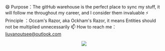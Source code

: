 😄 Purpose：The gitHub warehouse is the perfect place to sync my stuff, it will follow me throughout my career, and I consider them invaluable
⚡ Principle ：Occam's Razor, aka Ockham's Razor, it means Entities should not be multiplied unnecessarily
📫 How to reach me：liuyanoutsee@outlook.com

<div align="center"> <img src="https://activity-graph.herokuapp.com/graph?username=lyflexi&theme=xcode" /> </div>



<!--
**lyflexi/lyflexi** is a ✨ _special_ ✨ repository because its `README.md` (this file) appears on your GitHub profile.

Here are some ideas to get you started:

- 🔭 I’m currently working on ...
- 🌱 I’m currently learning ...
- 👯 I’m looking to collaborate on ...
- 🤔 I’m looking for help with ...
- 💬 Ask me about ...
- 📫 How to reach me: ...
- 😄 Pronouns: ...
- ⚡ Fun fact: ...
-->
